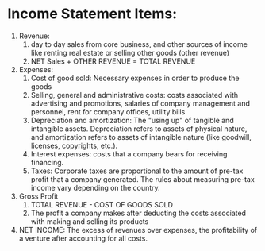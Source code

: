 # Income Statement Items:
<ol>
  <li>Revenue: <ol>
    <li>day to day sales from core business, and other sources of income like renting real estate or selling other goods (other revenue)</li>
    <li>NET Sales + OTHER REVENUE = TOTAL REVENUE</li>
    </ol>
    </li>
  <li>Expenses:<ol>
    <li>Cost of good sold: Necessary expenses in order to produce the goods</li>
    <li>Selling, general and administrative costs: costs associated with advertising and promotions, salaries of company management and personnel, rent for company offices, utility bills </li>
    <li>Depreciation and amortization: The "using up" of tangible and intangible assets. Depreciation refers to assets of physical nature, and amortization refers to assets of intangible nature (like goodwill, licenses, copyrights, etc.). </li>
    <li>Interest expenses: costs that a company bears for receiving financing. </li>
    <li>Taxes: Corporate taxes are proportional to the amount of pre-tax profit that a company generated. The rules about measuring pre-tax income vary depending on the country.</li>
    </ol></li>
  <li>Gross Profit<ol>
    <li>TOTAL REVENUE - COST OF GOODS SOLD</li>
    <li>The profit a company makes after deducting the costs associated with making and selling its products</li>
    </ol></li>
  <li>NET INCOME: The excess of revenues over expenses, the profitability of a venture after accounting for all costs.</li>
  </ol>
